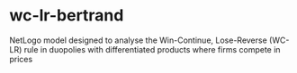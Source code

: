 # wc-lr-bertrand
NetLogo model designed to analyse the Win-Continue, Lose-Reverse (WC-LR) rule in duopolies with differentiated products where firms compete in prices

